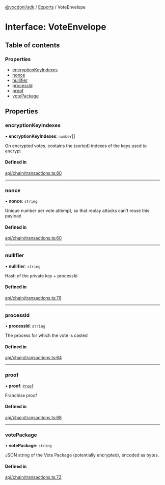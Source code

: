 [@vocdoni/sdk](/sdk) / [Exports](../modules.md) / VoteEnvelope

# Interface: VoteEnvelope

## Table of contents

### Properties

- [encryptionKeyIndexes](VoteEnvelope.md#encryptionkeyindexes)
- [nonce](VoteEnvelope.md#nonce)
- [nullifier](VoteEnvelope.md#nullifier)
- [processId](VoteEnvelope.md#processid)
- [proof](VoteEnvelope.md#proof)
- [votePackage](VoteEnvelope.md#votepackage)

## Properties

### encryptionKeyIndexes

• **encryptionKeyIndexes**: `number`[]

On encrypted votes, contains the (sorted) indexes of the keys used to encrypt

#### Defined in

[api/chain/transactions.ts:80](https://github.com/vocdoni/vocdoni-sdk/blob/2c8c18a/src/api/chain/transactions.ts#L80)

___

### nonce

• **nonce**: `string`

Unique number per vote attempt, so that replay attacks can't reuse this payload

#### Defined in

[api/chain/transactions.ts:60](https://github.com/vocdoni/vocdoni-sdk/blob/2c8c18a/src/api/chain/transactions.ts#L60)

___

### nullifier

• **nullifier**: `string`

Hash of the private key + processId

#### Defined in

[api/chain/transactions.ts:76](https://github.com/vocdoni/vocdoni-sdk/blob/2c8c18a/src/api/chain/transactions.ts#L76)

___

### processId

• **processId**: `string`

The process for which the vote is casted

#### Defined in

[api/chain/transactions.ts:64](https://github.com/vocdoni/vocdoni-sdk/blob/2c8c18a/src/api/chain/transactions.ts#L64)

___

### proof

• **proof**: [`Proof`](Proof.md)

Franchise proof

#### Defined in

[api/chain/transactions.ts:68](https://github.com/vocdoni/vocdoni-sdk/blob/2c8c18a/src/api/chain/transactions.ts#L68)

___

### votePackage

• **votePackage**: `string`

JSON string of the Vote Package (potentially encrypted), encoded as bytes.

#### Defined in

[api/chain/transactions.ts:72](https://github.com/vocdoni/vocdoni-sdk/blob/2c8c18a/src/api/chain/transactions.ts#L72)
